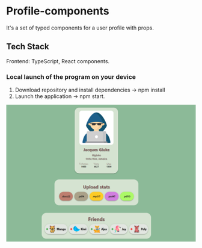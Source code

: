 # Profile-components

It's a set of typed components for a user profile with props.

## Tech Stack

Frontend: TypeScript, React components.

### Local launch of the program on your device

1. Download repository and install dependencies -> npm install
2. Launch the application -> npm start.

![](./public/profile-components.png)
